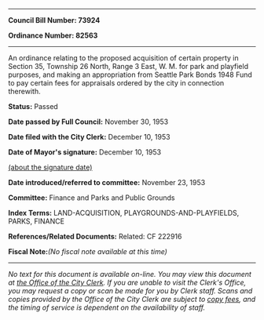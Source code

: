 

********

**Council Bill Number: 73924**
   
**Ordinance Number: 82563**
********

 An ordinance relating to the proposed acquisition of certain property in Section 35, Township 26 North, Range 3 East, W. M. for park and playfield purposes, and making an appropriation from Seattle Park Bonds 1948 Fund to pay certain fees for appraisals ordered by the city in connection therewith.

**Status:** Passed
   
**Date passed by Full Council:** November 30, 1953
   
**Date filed with the City Clerk:** December 10, 1953
   
**Date of Mayor's signature:** December 10, 1953
   
[(about the signature date)](/~public/approvaldate.htm)
   
   
   
**Date introduced/referred to committee:** November 23, 1953
   
**Committee:** Finance and Parks and Public Grounds
   
   
**Index Terms:** LAND-ACQUISITION, PLAYGROUNDS-AND-PLAYFIELDS, PARKS, FINANCE

**References/Related Documents:** Related: CF 222916

**Fiscal Note:**_(No fiscal note available at this time)_
********

_No text for this document is available on-line. You may view this document at [the Office of the City Clerk](http://www.seattle.gov/leg/clerk/contactUs.htm). If you are unable to visit the Clerk's Office, you may request a copy or scan be made for you by Clerk staff. Scans and copies provided by the Office of the City Clerk are subject to [copy fees](http://clerk.seattle.gov/~public/clerkfees.htm), and the timing of service is dependent on the availability of staff._

